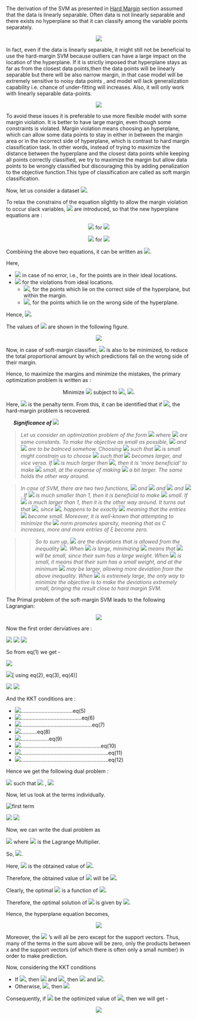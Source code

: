The derivation of the SVM as presented in [Hard Margin](https://github.com/Adi-ds/Titanic_Kaggle/blob/main/Support%20Vector%20Machine/Hard%20Margin.md) section assumed that the data is linearly separable. Often data is not linearly separable and there exists no hyperplane so that it can classify among the variable points separately. 

<p align = "center">
  <img src = "https://miro.medium.com/max/700/1*tl3dQaEConfFoTVM0amXHA.png">
</p>

In fact, even if the data is linearly separable, it might still not be beneficial to use the hard-margin SVM because outliers can have a large impact on the location of the hyperplane. If it is strictly imposed that hyperplane stays as far as from the closest data points,then the data points will be linearly separable but there will be also narrow margin, in that case model will be extremely sensitive to noisy data points , and model will lack generalization capability i.e. chance of under-fitting will increases. Also, it will only work with linearly separable data-points.

<p align = "center">
  <img src = "https://github.com/Adi-ds/Private-Repo/blob/main/images/svm.png">
</p>

To avoid these issues it is preferable to use more flexible model with some margin violation. It is better to have large margin, even though some constraints is violated. Margin violation means choosing an hyperplane, which can allow some data points to stay in either in between the margin area or in the incorrect side of hyperplane, which is contrast to hard margin classification task. In other words, instead of trying to maximize the distance between the hyperplane and the closest data points while keeping all points correctly classified, we try to maximize the margin but allow data points to be wrongly classified but discouraging this by adding penalization to the objective function.This type of classification are called as soft margin classification.

Now, let us consider a dataset <img src="https://render.githubusercontent.com/render/math?math=\Large S = \{(\vec{x_i},y_i), i = 1,2,....,n, y_i \in \{-1,+1\}\}">.

To relax the constrains of the equation slightly to allow the margin violation to occur slack variables, <img src="https://render.githubusercontent.com/render/math?math=\Large \xi_1, \xi_2, ....., \xi_n"> are introduced, so that the new hyperplane equations are :

<p align = "center">
  <img src="https://render.githubusercontent.com/render/math?math=\Large \vec{w}^T\vec{x_i} %2B b \geq 1 - \xi_i"> for <img src="https://render.githubusercontent.com/render/math?math=\Large y_i = %2B 1">
</p>


<p align = "center">
  <img src="https://render.githubusercontent.com/render/math?math=\Large \vec{w}^T\vec{x_i} %2B b \leq -1 %2B \xi_i"> for <img src="https://render.githubusercontent.com/render/math?math=\Large y_i = - 1">
</p>

Combining the above two equations, it can be written as <img src="https://render.githubusercontent.com/render/math?math=\Large y_i\left(\vec{w}^T\vec{x_i} %2B b\right) - 1 %2B \xi_i \geq 0, \forall i = 1,2,.....,n">.

Here,
- <img src="https://render.githubusercontent.com/render/math?math=\Large \xi_i = 0"> in case of no error, i.e., for the points are in their ideal locations.
- <img src="https://render.githubusercontent.com/render/math?math=\Large \xi_i > 0"> for the violations from ideal locations.
  - <img src="https://render.githubusercontent.com/render/math?math=\Large 0 < \xi_i < 1">, for the points which lie on the correct side of the hyperplane, but within the margin.
  - <img src="https://render.githubusercontent.com/render/math?math=\Large \xi_i > 1">, for the points which lie on the wrong side of the hyperplane.

Hence, <img src="https://render.githubusercontent.com/render/math?math=\Large \xi_i \geq 0 , \forall i = 1,2,....,n">.

The values of <img src="https://render.githubusercontent.com/render/math?math=\Large {\xi_i}'s"> are shown in the following figure.
<p align = "center">
  <img src="https://github.com/Adi-ds/Private-Repo/blob/main/images/svm2.png">
</p>

Now, in case of soft-margin classifier, <img src="https://render.githubusercontent.com/render/math?math=\Large \sum_{i=1}^n \xi_i"> is also to be minimized, to reduce the total proportional amount by which predictions fall on the wrong side of their margin.

Hence, to maximize the margins and minimize the mistakes, the primary optimization problem is written as :

<p align = "center">
  Minimize <img src="https://render.githubusercontent.com/render/math?math=\Large { \frac {||\vec{w}||^2}{2} } %2B C{\sum_{i=1}^n \xi_i}"> subject to <img src="https://render.githubusercontent.com/render/math?math=\Large y_i\left(\vec{w}^T\vec{x_i} %2B b\right) - 1 %2B \xi_i \geq 0">, <img src="https://render.githubusercontent.com/render/math?math=\Large \xi_i \geq 0 , \forall i = 1,2,.....,n">.
</p>

Here, <img src="https://render.githubusercontent.com/render/math?math=\Large C \geq 0"> is the penalty term. From this,  it can be identified that if <img src="https://render.githubusercontent.com/render/math?math=\Large C = 0">, the hard-margin problem is recovered.

&nbsp;&nbsp;&nbsp;&nbsp; <em><b>Significance of <img src="https://render.githubusercontent.com/render/math?math=\Large C"></b>
>Let us consider an optimization problem of the form <img src="https://render.githubusercontent.com/render/math?math=\Large \min _{\mathbf{x}, \mathbf{y}} \alpha f(\mathbf{x}) %2B \beta g(\mathbf{y}) \quad \text { s.t. } \quad(\mathbf{x}, \mathbf{y}) \in D"> where <img src="https://render.githubusercontent.com/render/math?math=\Large \alpha, \beta>0"> are some constants. To make the objective as small as possible, <img src="https://render.githubusercontent.com/render/math?math=\Large f"> and  <img src="https://render.githubusercontent.com/render/math?math=\Large g"> are to be balnced somehow. Choosing <img src="https://render.githubusercontent.com/render/math?math=\Large x"> such that <img src="https://render.githubusercontent.com/render/math?math=\Large f"> is small might constrain us to choose <img src="https://render.githubusercontent.com/render/math?math=\Large y"> such that <img src="https://render.githubusercontent.com/render/math?math=\Large g"> becomes larger, and vice versa. If <img src="https://render.githubusercontent.com/render/math?math=\Large \alpha"> is much larger then <img src="https://render.githubusercontent.com/render/math?math=\Large \beta">, then it is 'more beneficial' to make <img src="https://render.githubusercontent.com/render/math?math=\Large f"> small, at the expense of making <img src="https://render.githubusercontent.com/render/math?math=\Large g"> a bit larger. The same holds the other way around.

> In case of SVM, there are two two functions, <img src="https://render.githubusercontent.com/render/math?math=\Large \|\mathbf{\vec{w}}\|^{2}"> and  <img src="https://render.githubusercontent.com/render/math?math=\Large \sum_{i=1}^n \xi_i"> and  <img src="https://render.githubusercontent.com/render/math?math=\Large \alpha = 1"> and  <img src="https://render.githubusercontent.com/render/math?math=\Large \beta = C">. If  <img src="https://render.githubusercontent.com/render/math?math=\Large C"> is much smaller than 1, then it is beneficial to make <img src="https://render.githubusercontent.com/render/math?math=\Large \|\mathbf{\vec{w}}\|^{2}"> small. If <img src="https://render.githubusercontent.com/render/math?math=\Large C"> is much larger than 1, then it is the other way around. It turns out that <img src="https://render.githubusercontent.com/render/math?math=\Large \sum_{i=1}^n \xi_i">, since <img src="https://render.githubusercontent.com/render/math?math=\Large \xi_i \geq 0">, happens to be exactly <img src="https://render.githubusercontent.com/render/math?math=\Large ||\xi||_{1}"> meaning that the entries <img src="https://render.githubusercontent.com/render/math?math=\Large \xi_{i}"> become small. Moreover, it is well-known that attempting to minimize the <img src="https://render.githubusercontent.com/render/math?math=\Large l_1"> norm promotes sparsity, meaning that as C increases, more and more entries of ξ become zero.

>> So to sum up, <img src="https://render.githubusercontent.com/render/math?math=\Large \mathbf \xi_i's"> are the deviations that is allowed from the inequality <img src="https://render.githubusercontent.com/render/math?math=\Large y_{i}(\vec{w}^T\vec{x_i} %2B b) \geq 1">. When <img src="https://render.githubusercontent.com/render/math?math=\Large C"> is large, minimizing <img src="https://render.githubusercontent.com/render/math?math=\Large { \frac {||\vec{w}||^2}{2} } %2B C{\sum_{i=1}^n \xi_i}"> means that <img src="https://render.githubusercontent.com/render/math?math=\Large \mathbf \xi_i's"> will be small, since their sum has a large weight. When <img src="https://render.githubusercontent.com/render/math?math=\Large C"> is small, it means that their sum has a small weight, and at the minimum <img src="https://render.githubusercontent.com/render/math?math=\Large \mathbf \xi_i's"> may be larger, allowing more deviation from the above inequality. When <img src="https://render.githubusercontent.com/render/math?math=\Large C"> is extremely large, the only way to minimize the objective is to make the deviations extremely small, bringing the result close to hard margin SVM.
</em>
  
The Primal problem of the soft-margin SVM leads to the following Lagrangian:

<p align = "center">
  <img src="https://render.githubusercontent.com/render/math?math=\Large L\left(\vec{w},b,\vec{\xi}\right)=\frac{\left|\left|\vec{w}\right|\right|^2}{2} %2B C\sum_{i=1}^{n}\xi_i - \sum_{i=1}^{n}\lambda_i(y_i(\vec{w}^T\vec{x_i} %2B b)-1 %2B \xi_i) - \sum_{i=1}^{n}\mu_i\xi_i..............................eq(1)">
</p>

Now the first order derviatives are :

<img src="https://render.githubusercontent.com/render/math?math=\Large \frac{\delta L}{\delta\vec{w}}=\vec{w}-\sum_{i=1}^n\lambda_iy_ix_i = 0 \implies \vec{w} = \sum_{i=1}^n\lambda_iy_ix_i..............................eq(2)">

<img src="https://render.githubusercontent.com/render/math?math=\Large \frac{\delta L}{\delta b}=-\sum_{i=1}^n\lambda_iy_i = 0 \implies \sum_{i=1}^n\lambda_iy_i = 0............................................eq(3)">
     
<img src="https://render.githubusercontent.com/render/math?math=\Large \frac{\delta L}{\delta\xi_i}=\ C-\mu_i-\lambda_i = 0 \implies C = \mu_i %2B \lambda_i.....................................................eq(4)">

So from eq(1) we get -

<img src="https://render.githubusercontent.com/render/math?math=\Large L\left(\vec{w},b,\vec{\xi}\right) = \begin{array}{l}\frac{1}{2}\vec{w}^T\vec{w}\ %2B \ \sum_{i=1}^n\left(C-\mu_i-\lambda_i\right)\end{array}\xi_i-\sum_{i=1}^n\lambda_iy_i\vec{w}^T\vec{x_i}- b\sum_{i=1}^n\lambda_iy_i %2B \sum_{i=1}^n\lambda_i ">

<img src="https://render.githubusercontent.com/render/math?math=\Large \implies L\left(\vec{w},b,\vec{\xi}\right) = {\frac {{\sum_{i = 1}^n}(\lambda_j y_j \vec{x_j})^T(\lambda_j y_j \vec{x_j})}{2}} - {\sum_{j = 1}^n}{\lambda_j y_j ( ({\sum_{i = 1}^n}\lambda_i y_i \vec{x_i})^T \vec{x_j} )} %2B {\sum_{i = 1}^n} \lambda_i ">[ using eq(2), eq(3), eq(4)]

<img src="https://render.githubusercontent.com/render/math?math=\Large \implies L\left(\vec{w},b,\vec{\xi}\right) = {\frac { {\sum_{i = 1}^n}{\sum_{j = 1}^n}{\lambda_i \lambda_j {\vec{x_i}}^T \vec{x_j} y_i y_j}}{2}} - {\sum_{i = 1}^n}{\sum_{j = 1}^n}{\lambda_i \lambda_j {\vec{x_i}}^T \vec{x_j} y_i y_j} %2B {\sum_{i = 1}^n}{\lambda_i}\:\:\:[\because {\sum_{i = 1}^n} {\lambda_i y_i} = 0]">


<img src="https://render.githubusercontent.com/render/math?math=\Large \implies L\left(\vec{w},b,\vec{\xi}\right) = {\sum_{i = 1}^n}{\lambda_i} - {\frac { {\sum_{i = 1}^n}{\sum_{j = 1}^n}{\lambda_i \lambda_j {\vec{x_i}}^T \vec{x_j} y_i y_j}}{2}}">

And the KKT conditions are :

- <img src="https://render.githubusercontent.com/render/math?math=\Large \vec{w} = \sum_{i=1}^n\lambda_iy_ix_i">...................................eq(5)
- <img src="https://render.githubusercontent.com/render/math?math=\Large \sum_{i=1}^n\lambda_iy_i = 0">.........................................eq(6)
- <img src="https://render.githubusercontent.com/render/math?math=\Large C = \mu_i %2B \lambda_i">................................................eq(7)
- <img src="https://render.githubusercontent.com/render/math?math=\Large \lambda_i(y_i(\vec{w}^T\vec{x_i} %2B b)-1 %2B \xi_i) = 0">...........eq(8)
- <img src="https://render.githubusercontent.com/render/math?math=\Large y_i(\vec{w}^T\vec{x_i} %2B b)-1 %2B \xi_i \geq 0">...................eq(9)
- <img src="https://render.githubusercontent.com/render/math?math=\Large \mu_i \xi_i = 0">......................................................eq(10)
- <img src="https://render.githubusercontent.com/render/math?math=\Large \mu_i \geq 0">...........................................................eq(11)
- <img src="https://render.githubusercontent.com/render/math?math=\Large \xi_i \geq 0">...........................................................eq(12)

Hence we get the following dual problem :

<p align = "left">
  <img src="https://render.githubusercontent.com/render/math?math=\Large {max_{\vec{\lambda}}}\:\:W(\vec{\lambda}) = {\sum_{i = 1}^n}{\lambda_i} - {\frac {1}{2}}{\sum_{i = 1}^n}{\sum_{j = 1}^n}{\lambda_i \lambda_j {\vec{x_i}}^T \vec{x_j} y_i y_j}">
    <text>  such that </text>
      <img src="https://render.githubusercontent.com/render/math?math=\Large {\sum_{i = 1}^n} {\lambda_i y_i} = 0 ">
        <text> , </text>
          <img src="https://render.githubusercontent.com/render/math?math=\Large 0 \leq \lambda_i \leq C\:\forall\:i = i,2,.....,n">
</p>

Now, let us look at the terms individually.

![first term](https://github.com/Adi-ds/Private-Repo/blob/main/images/equatio.png)

<img src="https://equatio-api.texthelp.com/png/%5Cbegin%7Barray%7D%7Bl%7D%5Cfrac%7B1%7D%7B2%7D%5Csum_%7B1%3D1%7D%5En%5Clambda_i%5Clambda_jy_iy_jx_i%5ETx_j%5C%5C%0D%0A%3D%5Cfrac%7B1%7D%7B2%7D%5Cleft(%5Clambda_%7B1%5C%20%7D%5Clambda_2%5C%20...%5C%20%5Clambda_n%5Cright)%5Cbegin%7Bpmatrix%7Dy_1y_1x_1%5ETx_1%26y_1y_2x_1%5ETx_2%26..........%26y_1y_nx_1%5ETx_n%26%5C%5C%0D%0Ay_2y_1x_2%5ETx_1%26y_2y_2x_2%5ETx_2%26..........%26y_2y_nx_2%5ETx_n%26%5C%5C%0D%0A..............%26..............%26..........%26..............%26%5C%5C%0D%0A..............%26..............%26..........%26..............%26%5C%5C%0D%0A..............%26..............%26..........%26..............%26%5C%5C%0D%0Ay_ny_1x_n%5ETx_1%26y_ny_2x_n%5ETx_2%26..........%26y_ny_nx_n%5ETx_n%26%5Cend%7Bpmatrix%7D%5Cbegin%7Bpmatrix%7D%5Clambda_1%5C%5C%0D%0A%5Clambda_2%5C%5C%0D%0A.%5C%5C%0D%0A.%5C%5C%0D%0A.%5C%5C%0D%0A%5Clambda_n%5C%5C%0D%0A%5Cend%7Bpmatrix%7D%5C%5C%0D%0A%3D%5Cfrac%7B1%7D%7B2%7D%5Cvec%7B%5Clambda%7D%5ETQ%5Cvec%7B%5Clambda%7D%5Cend%7Barray%7D?height=286">

<img src="https://render.githubusercontent.com/render/math?math=\Large \sum_{i=1}^n\lambda_iy_i=\lambda_1+\lambda_2+....+\lambda_n=\ \left(\lambda_1\ \lambda_{2\ }....\ \lambda_n\right)\left[\begin{matrix}y_1\\y_2\\.\\.\\.\\y_n\end{matrix}\right] = \vec{\lambda}^T\vec{y}">

Now, we can write the dual problem as 

<img src = "https://equatio-api.texthelp.com/png/K%5C%20%3D%5C%20%5Cvec%7B%5Clambda%7D%5ET-%5C%20%5Cfrac%7B1%7D%7B2%7D%5Cvec%7B%5Clambda%7D%5ETQ%5Clambda%2B%5Cbeta%5Cvec%7B%5Clambda%7D%5ET%5Cvec%7By%7D?height=49"> where <img src="https://render.githubusercontent.com/render/math?math=\Large \beta"> is the Lagrange Multiplier.

So, <img src = "https://equatio-api.texthelp.com/png/%5Cbegin%7Barray%7D%7Bl%7D%5Cnabla_%7B%5Cvec%7B%5Clambda%7D%7DK%5C%20%3D%5C%20%5Cvec%7B1%7D-%5C%20Q%5Cvec%7B%5Clambda%7D%5C%20%2B%5C%20%5Cbeta%5Cvec%7By%7D%5C%20%3D%5C%200%5C%20%5CRightarrow%5C%20Q%5Cvec%7B%5Clambda%5C%20%7D%3D(%5Cvec%7B1%7D%5C%20%2B%5C%20%5Cbeta%5Cvec%7By%7D)%5C%20%5CRightarrow%5C%20%5Cvec%7B%5Clambda%7D%5E%7B*%7D%5C%20%3D%20%5C%20Q%5E%7B-1%7D(%5Cvec%7B1%7D%5C%20%2B%5C%20%5Cbeta%5Cvec%7By%7D)%5Cend%7Barray%7D?height=37">.

Here, <img src="https://render.githubusercontent.com/render/math?math=\Large \vec{\lambda}^{*}"> is the obtained value of <img src="https://render.githubusercontent.com/render/math?math=\Large \vec{\lambda}">.

Therefore, the obtained value of <img src="https://render.githubusercontent.com/render/math?math=\Large \vec{w}"> will be <img src = "https://equatio-api.texthelp.com/png/w%5E*%3D%5C%20%5Csum_%7Bi%3D1%7D%5En%5Clambda_i%5E*y_ix_i?height=73">. 

Clearly, the optimal <img src="https://render.githubusercontent.com/render/math?math=\Large \vec{w^{*}}"> is a function of <img src="https://render.githubusercontent.com/render/math?math=\Large \vec{\lambda}^{*}">.

Therefore, the optimal solution of <img src="https://render.githubusercontent.com/render/math?math=\Large b"> is given by <img src = "https://render.githubusercontent.com/render/math?math=\Large b^*\ =\ -\ \frac {\max_{i:y_i=-1}\vec{w^*}^T\vec{x_i}\ %2B \min_{i:y_i=1}\vec{w^*}^T\vec{x_i} }{2}">.

Hence, the hyperplane equation becomes, 

<p align = "center">
  <img src="https://render.githubusercontent.com/render/math?math=\Large {w^*}^Tx %2B b^* = ( {\sum_{i = 1}^n}{\lambda_i^*}y_ix_i )^Tx %2B b^* = {\sum_{i = 1}^n}{\lambda_i^*}y_i(x_i^Tx) %2B b^*">
</p>

Moreover, the <img src="https://render.githubusercontent.com/render/math?math=\Large {\lambda_i}^*"> ’s will all be zero except for the support vectors. Thus, many of the terms in the sum above will be zero, only the products between x and the support vectors (of which there is often only a small number) in order to make prediction.

Now, considering the KKT conditions
- If <img src="https://render.githubusercontent.com/render/math?math=\Large y_i\left(\vec{w}^T\vec{x} %2B b\right)-1 %2B \ \xi_i > 0">, then <img src="https://render.githubusercontent.com/render/math?math=\Large \lambda_i = 0"> and <img src="https://render.githubusercontent.com/render/math?math=\Large \lambda_i = C - \mu_i = 0 \implies \mu_i = C \neq 0">, then <img src="https://render.githubusercontent.com/render/math?math=\Large \xi_i = 0"> and <img src="https://render.githubusercontent.com/render/math?math=\Large y_i(\vec{w}^T\vec{x} %2B) > 1">.
- Otherwise, <img src="https://render.githubusercontent.com/render/math?math=\Large y_i\left(\vec{w}^T\vec{x} %2B b\right)-1 %2B \ \xi_i > 0">, then <img src="https://render.githubusercontent.com/render/math?math=\Large \xi_i = 1 - y_i\left(\vec{w}^T\vec{x} %2B b\right)">

Consequently, if <img src="https://render.githubusercontent.com/render/math?math=\Large \xi_i^*"> be the optimized value of <img src="https://render.githubusercontent.com/render/math?math=\Large \xi_i">, then we will get - 

<p align = "center">
  <img src="https://render.githubusercontent.com/render/math?math=\Large  \xi_i^{*} =  \begin{pmatrix} 0 & if\ (1 - y_i(\vec{w^*}^T\vec{x_i} = b^*)) < 0 \\ (1 - y_i(\vec{w^*}^T\vec{x_i} = b^*)) &  if\ (1 - y_i(\vec{w^*}^T\vec{x} + b^*)) \geq 0 \end{pmatrix}">
</p>

